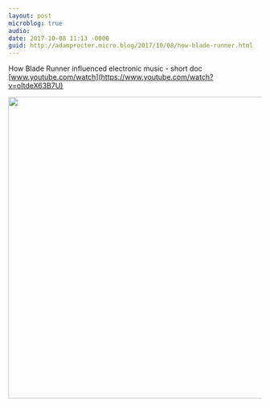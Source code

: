 ```yaml
---
layout: post
microblog: true
audio: 
date: 2017-10-08 11:13 -0000
guid: http://adamprocter.micro.blog/2017/10/08/how-blade-runner.html
---
```

How Blade Runner influenced electronic music - short doc [www.youtube.com/watch](https://www.youtube.com/watch?v=oItdeX63B7U)

<img src="http://discursive.adamprocter.co.uk/uploads/2017/941ed7ba56.jpg" width="600" height="600" />

